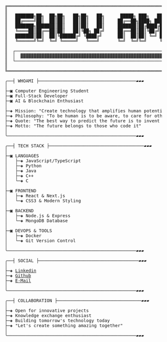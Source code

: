 <pre>
╔══════════════════════════════════════════════════════════════════════════╗
║                                                                          ║
║   ███████╗██╗  ██╗██╗   ██╗██╗   ██╗      █████╗ ███╗   ███╗██████╗      ║
║   ██╔════╝██║  ██║██║   ██║██║   ██║     ██╔══██╗████╗ ████║██╔══██╗     ║
║   ███████╗███████║██║   ██║██║   ██║     ███████║██╔████╔██║██████╔╝     ║ 
║   ╚════██║██╔══██║██║   ██║╚██╗ ██╔╝     ██╔══██║██║╚██╔╝██║██╔═══╝      ║
║   ███████║██║  ██║╚██████╔╝ ╚████╔╝      ██║  ██║██║ ╚═╝ ██║██║          ║
║   ╚══════╝╚═╝  ╚═╝ ╚═════╝   ╚═══╝       ╚═╝  ╚═╝╚═╝     ╚═╝╚═╝          ║
║                                                                          ║
║  ┌────────────────────────────────────────────────────────────────────┐  ║
║  │  ▓▓▓▓▓▓▓▓▓▓▓▓▓▓▓▓▓▓▓▓▓▓▓▓▓▓▓▓▓▓▓▓▓▓▓▓▓▓▓▓▓▓▓▓▓▓▓▓▓▓▓▓▓▓▓▓▓▓▓▓▓▓▓▓  │  ║
║  └────────────────────────────────────────────────────────────────────┘  ║
║                                                                          ║
╚══════════════════════════════════════════════════════════════════════════╝

╭──┤ WHOAMI ├─────────────────────────────────────▰▰▰
│ 
├─▣ Computer Engineering Student
├─▣ Full-Stack Developer
├─▣ AI & Blockchain Enthusiast  
│ 
├─◈ Mission: "Create technology that amplifies human potential"
├─◈ Philosophy: "To be human is to be aware, to care for others"
├─◈ Quote: "The best way to predict the future is to invent it"
├─◈ Motto: "The future belongs to those who code it"
│ 
╰─────────────────────────────────────────────────▰▰▰

╭──┤ TECH STACK ├────────────────────────────────────▰▰▰
│ 
├─▣ LANGUAGES
│   ├─◈ JavaScript/TypeScript
│   ├─◈ Python
│   ├─◈ Java
│   ├─◈ C++
│   └─◈ C
│ 
├─▣ FRONTEND
│   ├─◈ React & Next.js
│   └─◈ CSS3 & Modern Styling
│ 
├─▣ BACKEND  
│   ├─◈ Node.js & Express
│   └─◈ MongoDB Database
│ 
├─▣ DEVOPS & TOOLS
│   ├─◈ Docker
│   └─◈ Git Version Control
│ 
╰─────────────────────────────────────────────────▰▰▰

╭──┤ SOCIAL ├──────────────────────────────────────▰▰▰
│ 
├─◈ <a href="https://linkedin.com/in/shuv-amp/">Linkedin</a>
├─◈ <a href="https://github.com/shuv-amp">Github</a>
├─◈ <a href="mailto:shuvampandey4024@gmail.com">E-Mail</a>
│ 
╰─────────────────────────────────────────────────▰▰▰

╭──┤ COLLABORATION ├────────────────────────────────▰▰▰
│ 
├─◈ Open for innovative projects
├─◈ Knowledge exchange enthusiast
├─◈ Building tomorrow's technology today
├─◈ "Let's create something amazing together"
│ 
╰─────────────────────────────────────────────────▰▰▰

</pre>
